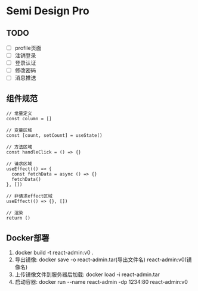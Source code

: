 # Semi Design Pro

## TODO

- [ ] profile页面
- [ ] 注销登录
- [ ] 登录认证
- [ ] 修改密码
- [ ] 消息推送

## 组件规范

```tsx
// 常量定义
const column = []

// 变量区域
const [count, setCount] = useState()

// 方法区域
const handleClick = () => {}

// 请求区域
useEffect(() => {
  const fetchData = async () => {}
  fetchData()
}, [])

// 非请求effect区域
useEffect(() => {}, [])

// 渲染
return ()
```

## Docker部署

1. docker build -t react-admin:v0 .
2. 导出镜像: docker save -o react-admin.tar(导出文件名) react-admin:v0(镜像名)
3. 上传镜像文件到服务器后加载: docker load -i react-admin.tar
4. 启动容器: docker run --name react-admin -dp 1234:80 react-admin:v0
